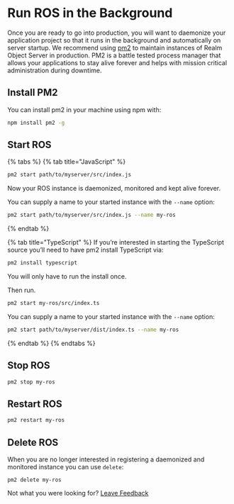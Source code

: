# Run ROS in the Background

Once you are ready to go into production, you will want to daemonize your application project so that it runs in the background and automatically on server startup. We recommend using [pm2](https://github.com/Unitech/pm2) to maintain instances of Realm Object Server in production. PM2 is a battle tested process manager that allows your applications to stay alive forever and helps with mission critical administration during downtime.

## Install PM2

You can install pm2 in your machine using npm with:

```bash
npm install pm2 -g
```

## Start ROS

{% tabs %}
{% tab title="JavaScript" %}
```bash
pm2 start path/to/myserver/src/index.js
```

Now your ROS instance is daemonized, monitored and kept alive forever.

You can supply a name to your started instance with the `--name` option:

```bash
pm2 start path/to/myserver/src/index.js --name my-ros
```
{% endtab %}

{% tab title="TypeScript" %}
If you’re interested in starting the TypeScript source you’ll need to have pm2 install TypeScript via:

```bash
pm2 install typescript
```

You will only have to run the install once.

Then run.

```bash
pm2 start my-ros/src/index.ts
```

You can supply a name to your started instance with the `--name` option:

```bash
pm2 start path/to/myserver/dist/index.ts --name my-ros
```
{% endtab %}
{% endtabs %}

## Stop ROS

```bash
pm2 stop my-ros
```

## Restart ROS

```bash
pm2 restart my-ros
```

## Delete ROS

When you are no longer interested in registering a daemonized and monitored instance you can use `delete`:

```text
pm2 delete my-ros
```

Not what you were looking for? [Leave Feedback](https://www.getfeedback.com/r/uO1Zl0vE)


